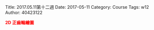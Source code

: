 Title: 2017.05.11第十二週
Date: 2017-05-11
Category: Course
Tags: w12
Author: 40423122

<!-- PELICAN_END_SUMMARY -->

<b><font color="red">2D 正齒輪繪圖</font></b>
